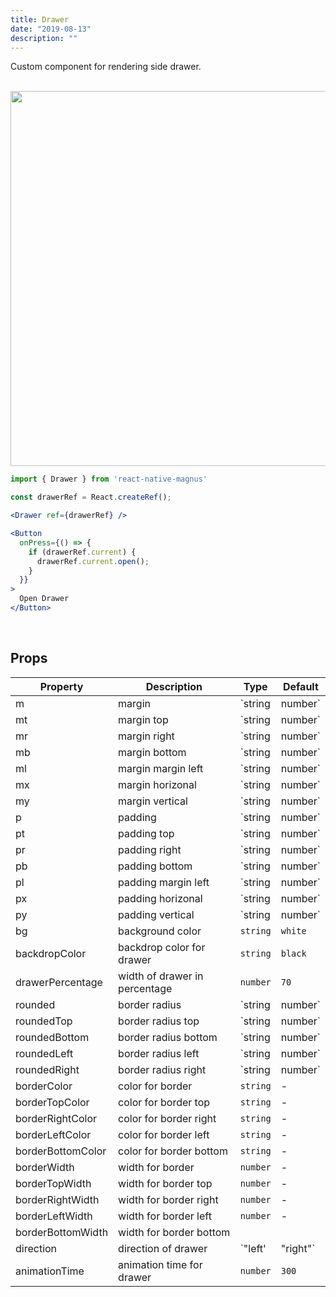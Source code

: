 ```yaml
---
title: Drawer
date: "2019-08-13"
description: ""
---
```


Custom component for rendering side drawer.

<br />
<img src="/images/docs/drawer/1.gif" class="mobile"  style="height: 600px; width: auto;" />

```jsx
import { Drawer } from 'react-native-magnus'

const drawerRef = React.createRef();

<Drawer ref={drawerRef} />

<Button
  onPress={() => {
    if (drawerRef.current) {
      drawerRef.current.open();
    }
  }}
>
  Open Drawer
</Button>
```

<br />

## Props

| Property          | Description                   | Type               | Default |
| ----------------- | ----------------------------- | ------------------ | ------- |
| m                 | margin                        | `string | number`  | -       |
| mt                | margin top                    | `string | number`  | -       |
| mr                | margin right                  | `string | number`  | -       |
| mb                | margin bottom                 | `string | number`  | -       |
| ml                | margin margin left            | `string | number`  | -       |
| mx                | margin horizonal              | `string | number`  | -       |
| my                | margin vertical               | `string | number`  | -       |
| p                 | padding                       | `string | number`  | -       |
| pt                | padding top                   | `string | number`  | -       |
| pr                | padding right                 | `string | number`  | -       |
| pb                | padding bottom                | `string | number`  | -       |
| pl                | padding margin left           | `string | number`  | -       |
| px                | padding horizonal             | `string | number`  | -       |
| py                | padding vertical              | `string | number`  | -       |
| bg                | background color              | `string`           | `white` |
| backdropColor     | backdrop color for drawer     | `string`           | `black` |
| drawerPercentage  | width of drawer in percentage | `number`           | `70`    |
| rounded           | border radius                 | `string | number`  | `none`  |
| roundedTop        | border radius top             | `string | number`  | `none`  |
| roundedBottom     | border radius bottom          | `string | number`  | `none`  |
| roundedLeft       | border radius left            | `string | number`  | `none`  |
| roundedRight      | border radius right           | `string | number`  | `none`  |
| borderColor       | color for border              | `string`           | -       |
| borderTopColor    | color for border top          | `string`           | -       |
| borderRightColor  | color for border right        | `string`           | -       |
| borderLeftColor   | color for border left         | `string`           | -       |
| borderBottomColor | color for border bottom       | `string`           | -       |
| borderWidth       | width for border              | `number`           | -       |
| borderTopWidth    | width for border top          | `number`           | -       |
| borderRightWidth  | width for border right        | `number`           | -       |
| borderLeftWidth   | width for border left         | `number`           | -       |
| borderBottomWidth | width for border bottom       |
| direction         | direction of drawer           | `"left' | "right"` | `left`  |
| animationTime     | animation time for drawer     | `number`           | `300`   |
